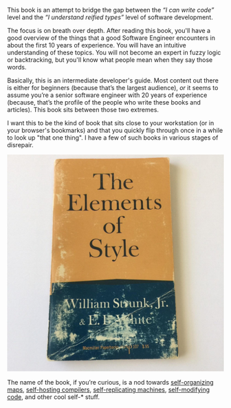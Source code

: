 This book is an attempt to bridge the gap between the *“I
can write code”* level and the *“I understand reified types”* level of
software development.

The focus is on breath over depth. After reading this book, you'll have a good overview of the things that a good Software Engineer encounters in about the first 10 years of experience. You will have an intuitive understanding of these topics. You will not become an expert in fuzzy logic or backtracking, but you'll know what people mean when they say those words.

Basically, this is an intermediate developer's guide. Most content out
there is either for beginners (because that’s the largest audience),
*or* it seems to assume you’re a senior software engineer with 20 years
of experience (because, that’s the profile of the people who write these
books and articles). This book sits between those two extremes.

I want this to be the kind of book that sits close to your workstation (or in your browser's bookmarks) and that you quickly flip through once in a while to look up "that one thing". I have a few of such books in various stages of disrepair.

![Writers and journalists have Elements of Style](images/elements-of-style.jpg)

The name of the book, if you’re curious, is a nod towards
[self-organizing
maps](https://en.wikipedia.org/wiki/Self-organizing_map), [self-hosting
compilers](https://en.wikipedia.org/wiki/Self-hosting_(compilers)),
[self-replicating
machines](https://en.wikipedia.org/wiki/Self-replicating_machine),
[self-modifying
code](https://en.wikipedia.org/wiki/Self-modifying_code), and other cool
self-\* stuff.
